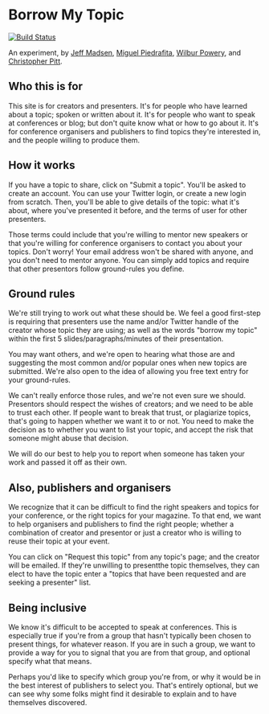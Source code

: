 # Borrow My Topic

[![Build Status](https://travis-ci.org/assertchris/borrow-my-topic.svg?branch=master)](https://travis-ci.org/assertchris/borrow-my-topic)

An experiment, by [Jeff Madsen](https://twitter.com/codebyjeff), [Miguel Piedrafita](https://twitter.com/m1guelpf), [Wilbur Powery](https://twitter.com/wilburpowery), and [Christopher Pitt](https://twitter.com/assertchris).

## Who this is for

This site is for creators and presenters. It's for people who have learned about a topic; spoken or written about it. It's for people who want to speak at conferences or blog; but don't quite know what or how to go about it. It's for conference organisers and publishers to find topics they're interested in, and the people willing to produce them.

## How it works

If you have a topic to share, click on "Submit a topic". You'll be asked to create an account. You can use your Twitter login, or create a new login from scratch. Then, you'll be able to give details of the topic: what it's about, where you've presented it before, and the terms of user for other presenters.

Those terms could include that you're willing to mentor new speakers or that you're willing for conference organisers to contact you about your topics. Don't worry! Your email address won't be shared with anyone, and you don't need to mentor anyone. You can simply add topics and require that other presentors follow ground-rules you define. 

## Ground rules

We're still trying to work out what these should be. We feel a good first-step is requiring that presenters use the name and/or Twitter handle of the creator whose topic they are using; as well as the words "borrow my topic" within the first 5 slides/paragraphs/minutes of their presentation.

You may want others, and we're open to hearing what those are and suggesting the most common and/or popular ones when new topics are submitted. We're also open to the idea of allowing you free text entry for your ground-rules. 

We can't really enforce those rules, and we're not even sure we should. Presentors should respect the wishes of creators; and we need to be able to trust each other. If people want to break that trust, or plagiarize topics, that's going to happen whether we want it to or not. You need to make the decision as to whether you want to list your topic, and accept the risk that someone might abuse that decision.

We will do our best to help you to report when someone has taken your work and passed it off as their own.

## Also, publishers and organisers

We recognize that it can be difficult to find the right speakers and topics for your conference, or the right topics for your magazine. To that end, we want to help organisers and publishers to find the right people; whether a combination of creator and presentor or just a creator who is willing to reuse their topic at your event.

You can click on "Request this topic" from any topic's page; and the creator will be emailed. If they're unwilling to presentthe topic themselves, they can elect to have the topic enter a "topics that have been requested and are seeking a presenter" list. 

## Being inclusive

We know it's difficult to be accepted to speak at conferences. This is especially true if you're from a group that hasn't typically been chosen to present things, for whatever reason. If you are in such a group, we want to provide a way for you to signal that you are from that group, and optional specify what that means.

Perhaps you'd like to specify which group you're from, or why it would be in the best interest of publishers to select you. That's entirely optional, but we can see why some folks might find it desirable to explain and to have themselves discovered.
